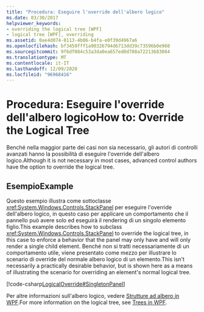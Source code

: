 ```yaml
---
title: "Procedura: Eseguire l'override dell'albero logico"
ms.date: 03/30/2017
helpviewer_keywords:
- overriding the logical tree [WPF]
- logical tree [WPF], overriding
ms.assetid: 0ae4d074-8113-4b06-b4fa-e0f39d4967a6
ms.openlocfilehash: bf3459fff1a90326794d6713dd39c73596b0e960
ms.sourcegitcommit: 9f6df084c53a3da0ea657ed0d708a72213683084
ms.translationtype: MT
ms.contentlocale: it-IT
ms.lasthandoff: 12/09/2020
ms.locfileid: "96968416"
---
```

# <a name="how-to-override-the-logical-tree"></a><span data-ttu-id="2dd1d-102">Procedura: Eseguire l'override dell'albero logico</span><span class="sxs-lookup"><span data-stu-id="2dd1d-102">How to: Override the Logical Tree</span></span>
<span data-ttu-id="2dd1d-103">Benché nella maggior parte dei casi non sia necessario, gli autori di controlli avanzati hanno la possibilità di eseguire l'override dell'albero logico.</span><span class="sxs-lookup"><span data-stu-id="2dd1d-103">Although it is not necessary in most cases, advanced control authors have the option to override the logical tree.</span></span>  
  
## <a name="example"></a><span data-ttu-id="2dd1d-104">Esempio</span><span class="sxs-lookup"><span data-stu-id="2dd1d-104">Example</span></span>  
 <span data-ttu-id="2dd1d-105">Questo esempio illustra come sottoclasse <xref:System.Windows.Controls.StackPanel> per eseguire l'override dell'albero logico, in questo caso per applicare un comportamento che il pannello può avere solo ed eseguirà il rendering di un singolo elemento figlio.</span><span class="sxs-lookup"><span data-stu-id="2dd1d-105">This example describes how to subclass <xref:System.Windows.Controls.StackPanel> to override the logical tree, in this case to enforce a behavior that the panel may only have and will only render a single child element.</span></span> <span data-ttu-id="2dd1d-106">Benché non si tratti necessariamente di un comportamento utile, viene presentato come mezzo per illustrare lo scenario di override del normale albero logico di un elemento.</span><span class="sxs-lookup"><span data-stu-id="2dd1d-106">This isn't necessarily a practically desirable behavior, but is shown here as a means of illustrating the scenario for overriding an element's normal logical tree.</span></span>  
  
 [!code-csharp[LogicalOverride#SingletonPanel](~/samples/snippets/csharp/VS_Snippets_Wpf/LogicalOverride/CSharp/SDKSampleLibrary/class1.cs#singletonpanel)]  
  
 <span data-ttu-id="2dd1d-107">Per altre informazioni sull'albero logico, vedere [Strutture ad albero in WPF](trees-in-wpf.md).</span><span class="sxs-lookup"><span data-stu-id="2dd1d-107">For more information on the logical tree, see [Trees in WPF](trees-in-wpf.md).</span></span>
